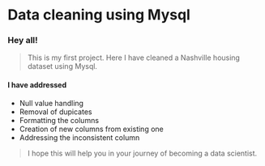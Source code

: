 # Data cleaning using Mysql

### Hey all!
> This is my first project. Here I have cleaned a Nashville housing dataset using Mysql.
#### I have addressed 
- Null value handling
- Removal of dupicates
- Formatting the columns
- Creation of new columns from existing one 
- Addressing the inconsistent column 
> I hope this will help you in your journey of becoming a data scientist.

